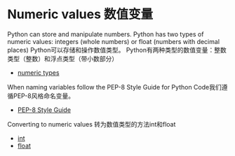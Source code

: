 # Numeric values  数值变量

Python can store and manipulate numbers. Python has two types of numeric values: integers (whole numbers) or float (numbers with decimal places)
Python可以存储和操作数值类型。 Python有两种类型的数值变量：整数类型（整数）和浮点类型（带小数部分）
- [numeric types](https://docs.python.org/3/library/stdtypes.html#numeric-types-int-float-complex)

When naming variables follow the PEP-8 Style Guide for Python Code我们遵循PEP-8风格命名变量。

- [PEP-8 Style Guide](https://www.python.org/dev/peps/pep-0008/#naming-conventions)

Converting to numeric values 转为数值类型的方法int和float

- [int](https://docs.python.org/3/library/functions.html#int)
- [float](https://docs.python.org/3/library/functions.html#float)

